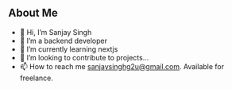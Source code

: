 <!---
## Tech Stack
![HTML5](https://img.shields.io/badge/html5-%23E34F26.svg?style=for-the-badge&logo=html5&logoColor=white)
![CSS3](https://img.shields.io/badge/css3-%231572B6.svg?style=for-the-badge&logo=css3&logoColor=white) 
![JavaScript](https://img.shields.io/badge/javascript-%23323330.svg?style=for-the-badge&logo=javascript&logoColor=%23F7DF1E)
![PHP](https://img.shields.io/badge/php-%23777BB4.svg?style=for-the-badge&logo=php&logoColor=white)
![Python](https://img.shields.io/badge/python-3670A0?style=for-the-badge&logo=python&logoColor=ffdd54)

## System
![Linux](https://img.shields.io/badge/Linux-FCC624?style=for-the-badge&logo=linux&logoColor=black)

## Other Tools
![Docker](https://img.shields.io/badge/docker-%230db7ed.svg?style=for-the-badge&logo=docker&logoColor=white)
![Visual Studio](https://img.shields.io/badge/Visual%20Studio-5C2D91.svg?style=for-the-badge&logo=visual-studio&logoColor=white)
![Sublime Text](https://img.shields.io/badge/sublime_text-%23575757.svg?style=for-the-badge&logo=sublime-text&logoColor=important)
![Firebase](https://img.shields.io/badge/firebase-%23039BE5.svg?style=for-the-badge&logo=firebase)


## Connect me on Social
![Discord](https://img.shields.io/badge/Discord-%235865F2.svg?style=for-the-badge&logo=discord&logoColor=white)
![LinkedIn](https://img.shields.io/badge/linkedin-%230077B5.svg?style=for-the-badge&logo=linkedin&logoColor=white)
--->

## About Me

- 👋 Hi, I’m Sanjay Singh
- 👀 I’m a backend developer
- 🌱 I’m currently learning nextjs 
- 💞️ I’m looking to contribute to projects...
- 📫 How to reach me sanjaysinghg2u@gmail.com. Available for freelance.

<!---
![](https://komarev.com/ghpvc/?username=sanjaysrocks&style=for-the-badge)
--->

<!---
![Sanjay's GitHub stats](https://github-readme-stats.vercel.app/api?username=sanjaysrocks&theme=aura_dark&show_icons=true)
![Top Langs](https://github-readme-stats.vercel.app/api/top-langs/?username=sanjaysrocks&layout=compact)
--->

<!---
SanjaySRocks/SanjaySRocks is a ✨ special ✨ repository because its `README.md` (this file) appears on your GitHub profile.
You can click the Preview link to take a look at your changes.
--->
